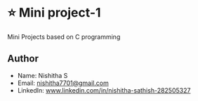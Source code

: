 # ⭐️ Mini project-1
Mini Projects based on C programming 

## Author 
- Name: Nishitha S
- Email: nishitha7701@gmail.com
- LinkedIn: www.linkedin.com/in/nishitha-sathish-282505327
   
